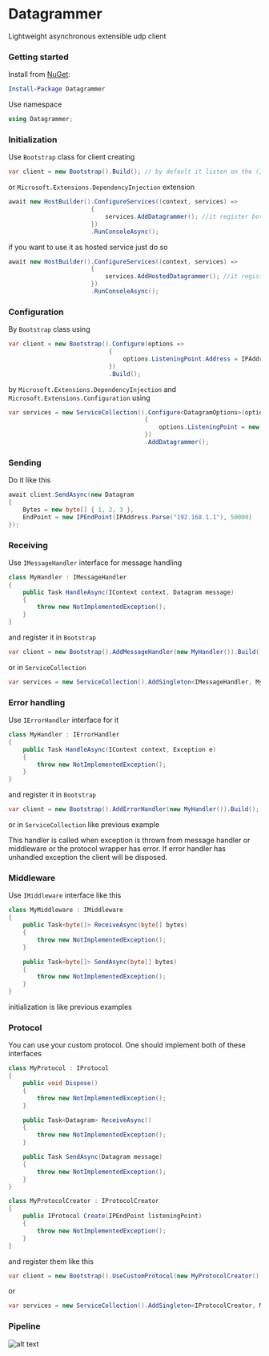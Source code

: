 # Datagrammer

Lightweight asynchronous extensible udp client

### Getting started

Install from [NuGet](https://www.nuget.org/packages/Datagrammer/):

```powershell
Install-Package Datagrammer
```

Use namespace

```csharp
using Datagrammer;
```

### Initialization

Use `Bootstrap` class for client creating

```csharp
var client = new Bootstrap().Build(); // by default it listen on the (IPAddress.Any, 5000) endpoint
```

or `Microsoft.Extensions.DependencyInjection` extension

```csharp
await new HostBuilder().ConfigureServices((context, services) =>
                       {
                           services.AddDatagrammer(); //it register both interfaces IDatagramClient and IDatagramSender
                       })
                       .RunConsoleAsync();
```

if you want to use it as hosted service just do so

```csharp
await new HostBuilder().ConfigureServices((context, services) =>
                       {
                           services.AddHostedDatagrammer(); //it register only IDatagramSender interface
                       })
                       .RunConsoleAsync();
```

### Configuration

By `Bootstrap` class using

```csharp
var client = new Bootstrap().Configure(options =>
                            {
                                options.ListeningPoint.Address = IPAddress.Loopback;
                            })
                            .Build();
```

by `Microsoft.Extensions.DependencyInjection` and `Microsoft.Extensions.Configuration` using

```csharp
var services = new ServiceCollection().Configure<DatagramOptions>(options =>
                                      {
                                          options.ListeningPoint = new IPEndPoint(IPAddress.Loopback, 12345);
                                      })
                                      .AddDatagrammer();
```

### Sending

Do it like this

```csharp
await client.SendAsync(new Datagram
{
    Bytes = new byte[] { 1, 2, 3 },
    EndPoint = new IPEndPoint(IPAddress.Parse("192.168.1.1"), 50000)
});
```

### Receiving

Use `IMessageHandler` interface for message handling

```csharp
class MyHandler : IMessageHandler
{
    public Task HandleAsync(IContext context, Datagram message)
    {
        throw new NotImplementedException();
    }
}
```

and register it in `Bootstrap`

```csharp
var client = new Bootstrap().AddMessageHandler(new MyHandler()).Build();
```

or in `ServiceCollection`

```csharp
var services = new ServiceCollection().AddSingleton<IMessageHandler, MyHandler>().AddDatagrammer();
```

### Error handling

Use `IErrorHandler` interface for it

```csharp
class MyHandler : IErrorHandler
{
    public Task HandleAsync(IContext context, Exception e)
    {
        throw new NotImplementedException();
    }
}
```

and register it in `Bootstrap`

```csharp
var client = new Bootstrap().AddErrorHandler(new MyHandler()).Build();
```

or in `ServiceCollection` like previous example

This handler is called when exception is thrown from message handler or middleware or the protocol wrapper has error. If error handler has unhandled exception the client will be disposed.

### Middleware

Use `IMiddleware` interface like this

```csharp
class MyMiddleware : IMiddleware
{
    public Task<byte[]> ReceiveAsync(byte[] bytes)
    {
        throw new NotImplementedException();
    }

    public Task<byte[]> SendAsync(byte[] bytes)
    {
        throw new NotImplementedException();
    }
}
```

initialization is like previous examples

### Protocol

You can use your custom protocol. One should implement both of these interfaces

```csharp
class MyProtocol : IProtocol
{
    public void Dispose()
    {
        throw new NotImplementedException();
    }

    public Task<Datagram> ReceiveAsync()
    {
        throw new NotImplementedException();
    }

    public Task SendAsync(Datagram message)
    {
        throw new NotImplementedException();
    }
}

class MyProtocolCreator : IProtocolCreator
{
    public IProtocol Create(IPEndPoint listeningPoint)
    {
        throw new NotImplementedException();
    }
}
```
and register them like this

```csharp
var client = new Bootstrap().UseCustomProtocol(new MyProtocolCreator()).Build();
```

or

```csharp
var services = new ServiceCollection().AddSingleton<IProtocolCreator, MyProtocolCreator>().AddDatagrammer();
```

### Pipeline

![alt text](https://1drv.ms/u/s!AuWUDcF0-bJ4gf5wZCIu54CvlCLUPg)
